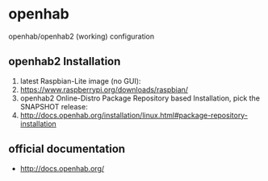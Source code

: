 # openhab
openhab/openhab2 (working) configuration

## openhab2 Installation

1. latest Raspbian-Lite image (no GUI):
  1. https://www.raspberrypi.org/downloads/raspbian/
2. openhab2 Online-Distro Package Repository based Installation, pick the SNAPSHOT release:
  4. http://docs.openhab.org/installation/linux.html#package-repository-installation

## official documentation

* http://docs.openhab.org/

